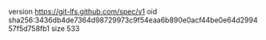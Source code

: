 version https://git-lfs.github.com/spec/v1
oid sha256:3436db4de7364d98729973c9f54eaa6b890e0acf44be0e64d299457f5d758fb1
size 533
